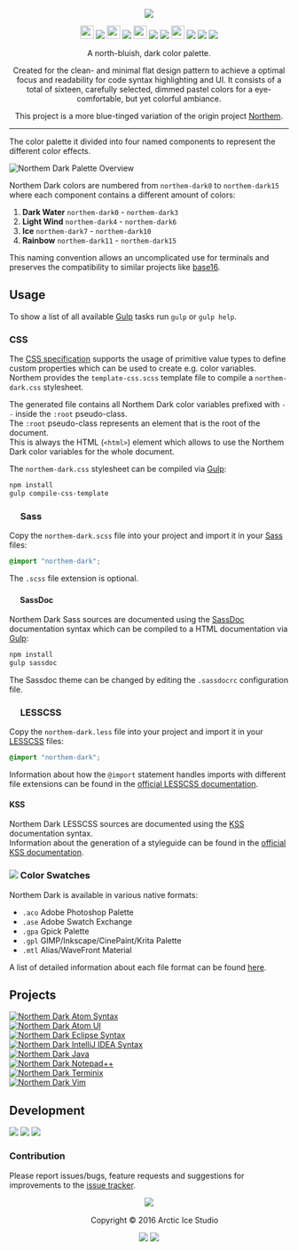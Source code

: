 <p align="center"><img src="https://cdn.rawgit.com/arcticicestudio/northem-dark/develop/src/assets/northem-dark-logo-banner.svg"/></p>

<p align="center"><img src="https://cdn.travis-ci.org/images/favicon-c566132d45ab1a9bcae64d8d90e4378a.svg" width=24 height=24/> <a href="https://travis-ci.org/arcticicestudio/northem-dark"><img src="https://img.shields.io/travis/arcticicestudio/northem-dark/develop.svg"/></a> <img src="https://circleci.com/favicon.ico" width=24 height=24/> <a href="https://circleci.com/gh/arcticicestudio/northem-dark"><img src="https://circleci.com/gh/arcticicestudio/northem-dark.svg?style=shield&circle-token=bce8ea0d5284b23cba9771040e39a10b9cd152e5"/></a> <img src="https://assets-cdn.github.com/favicon.ico" width=24 height=24/> <a href="https://github.com/arcticicestudio/northem-dark/releases/latest"><img src="https://img.shields.io/github/release/arcticicestudio/northem-dark.svg"/></a> <a href="https://github.com/arcticicestudio/northem-dark/releases/latest"><img src="https://img.shields.io/badge/pre--release---_-blue.svg"/></a> <img src="https://www.npmjs.com/static/images/touch-icons/favicon-32x32.png" width=24 height=24/> <a href="https://www.npmjs.com/package/northem-dark"><img src="https://img.shields.io/npm/v/northem-dark.svg"/></a> <a href="https://www.npmjs.com/package/northem-dark"><img src="https://img.shields.io/npm/dt/northem-dark.svg"/></a> <a href="https://www.npmjs.com/package/northem-dark"><img src="https://img.shields.io/npm/dm/northem-dark.svg"/></a></p>

<p align="center">A north-bluish, dark color palette.</p>

<p align="center">Created for the clean- and minimal flat design pattern to achieve a optimal focus and readability for code syntax highlighting and UI.
It consists of a total of sixteen, carefully selected, dimmed pastel colors for a eye-comfortable, but yet colorful ambiance.</p>

<p align="center">This project is a more blue-tinged variation of the origin project <a href="https://github.com/arcticicestudio/northem">Northem</a>.</p>

---

The color palette it divided into four named components to represent the different color effects.

![Northem Dark Palette Overview](https://cdn.rawgit.com/arcticicestudio/northem-dark/develop/src/assets/northem-dark-overview.svg)

Northem Dark colors are numbered from `northem-dark0` to `northem-dark15` where each component contains a different amount of colors:  
  1. **Dark Water** `northem-dark0` - `northem-dark3`  
  2. **Light Wind** `northem-dark4` - `northem-dark6`  
  3. **Ice** `northem-dark7` - `northem-dark10`  
  4. **Rainbow** `northem-dark11` - `northem-dark15`  

This naming convention allows an uncomplicated use for terminals and preserves the compatibility to similar projects like [base16](http://chriskempson.com/projects/base16).

## Usage
To show a list of all available [Gulp][gulp] tasks run `gulp` or `gulp help`.

### CSS
The [CSS specification](https://www.w3.org/TR/css-variables) supports the usage of primitive value types to define custom properties which can be used to create e.g. color variables.  
Northem provides the `template-css.scss` template file to compile a `northem-dark.css` stylesheet.

The generated file contains all Northem Dark color variables prefixed with `--` inside the `:root` pseudo-class.  
The `:root` pseudo-class represents an element that is the root of the document.  
This is always the HTML (`<html>`) element which allows to use the Northem Dark color variables for the whole document.

The `northem-dark.css` stylesheet can be compiled via [Gulp][gulp]:  
```sh
npm install
gulp compile-css-template
```

### <img src="http://sass-lang.com/favicon.ico" width=16 height=16 /> Sass
Copy the `northem-dark.scss` file into your project and import it in your [Sass](http://sass-lang.com) files:
```css
@import "northem-dark";
```
The `.scss` file extension is optional.

#### <img src="http://sassdoc.com/favicon.png" width=16 height=16 /> SassDoc
Northem Dark Sass sources are documented using the [SassDoc](http://sassdoc.com) documentation syntax which can be compiled to a HTML documentation via [Gulp][gulp]:  
```sh
npm install
gulp sassdoc
```
The Sassdoc theme can be changed by editing the `.sassdocrc` configuration file.

### <img src="http://lesscss.org/public/ico/favicon.ico" width=16 height=16/> LESSCSS
Copy the `northem-dark.less` file into your project and import it in your [LESSCSS](http://lesscss.org) files:  
```css
@import "northem-dark";
```
Information about how the `@import` statement handles imports with different file extensions can be found in the [official LESSCSS documentation](http://lesscss.org/features/#import-directives-feature).

#### KSS
Northem Dark LESSCSS sources are documented using the [KSS](http://warpspire.com/kss) documentation syntax.  
Information about the generation of a styleguide can be found in the [official KSS documentation](http://warpspire.com/kss/styleguides).

### <img src="https://cdn.rawgit.com/arcticicestudio/northem-dark/develop/src/assets/icon-color-swatch.svg"/> Color Swatches
Northem Dark is available in various native formats:
  - `.aco` Adobe Photoshop Palette
  - `.ase` Adobe Swatch Exchange
  - `.gpa` Gpick Palette
  - `.gpl` GIMP/Inkscape/CinePaint/Krita Palette
  - `.mtl` Alias/WaveFront Material

A list of detailed information about each file format can be found [here](http://www.selapa.net/swatches/colors/fileformats.php).

## Projects
[![Northem Dark Atom Syntax](https://cdn.rawgit.com/arcticicestudio/northem-dark/develop/src/assets/northem-dark-atom-syntax-banner.svg)](https://atom.io/themes/northem-dark-atom-syntax)  
[![Northem Dark Atom UI](https://cdn.rawgit.com/arcticicestudio/northem-dark/develop/src/assets/northem-dark-atom-ui-banner.svg)](https://atom.io/themes/northem-dark-atom-ui)  
[![Northem Dark Eclipse Syntax](https://cdn.rawgit.com/arcticicestudio/northem-dark/develop/src/assets/northem-dark-eclipse-syntax-banner.svg)](https://github.com/arcticicestudio/northem-dark-eclipse-syntax)  
[![Northem Dark IntelliJ IDEA Syntax](https://cdn.rawgit.com/arcticicestudio/northem-dark/develop/src/assets/northem-dark-intellij-idea-syntax-banner.svg)](https://github.com/arcticicestudio/northem-dark-intellij-idea-syntax)  
[![Northem Dark Java](https://cdn.rawgit.com/arcticicestudio/northem-dark/develop/src/assets/northem-dark-java-banner.svg)](https://github.com/arcticicestudio/northem-dark-java)  
[![Northem Dark Notepad++](https://cdn.rawgit.com/arcticicestudio/northem-dark/develop/src/assets/northem-dark-notepadplusplus-banner.svg)](https://github.com/arcticicestudio/northem-dark-notepadplusplus)  
[![Northem Dark Terminix](https://cdn.rawgit.com/arcticicestudio/northem-dark/develop/src/assets/northem-dark-terminix-banner.svg)](https://github.com/arcticicestudio/northem-dark-terminix)  
[![Northem Dark Vim](https://cdn.rawgit.com/arcticicestudio/northem-dark/develop/src/assets/northem-dark-vim-banner.svg)](https://github.com/arcticicestudio/northem-dark-vim)  

## Development
[![](https://img.shields.io/badge/Changelog-2.0.0-blue.svg)](https://github.com/arcticicestudio/northem-dark/blob/v2.0.0/CHANGELOG.md) [![](https://img.shields.io/badge/Workflow-gitflow_Branching_Model-blue.svg)](http://nvie.com/posts/a-successful-git-branching-model) [![](https://img.shields.io/badge/Versioning-ArcVer_0.8.0-blue.svg)](https://github.com/arcticicestudio/arcver)

### Contribution
Please report issues/bugs, feature requests and suggestions for improvements to the [issue tracker](https://github.com/arcticicestudio/northem-dark/issues).

<p align="center"><img src="https://cdn.rawgit.com/arcticicestudio/nord/develop/src/assets/banner-footer-mountains.svg" /></p>

<p align="center"> <img src="http://arcticicestudio.com/favicon.ico" width=16 height=16/> Copyright &copy; 2016 Arctic Ice Studio</p>

<p align="center"><a href="http://www.apache.org/licenses/LICENSE-2.0"><img src="https://img.shields.io/badge/License-Apache_2.0-blue.svg"/></a> <a href="https://creativecommons.org/licenses/by-sa/4.0"><img src="https://img.shields.io/badge/License-CC_BY--SA_4.0-blue.svg"/></a></p>

[gulp]: http://gulpjs.com
